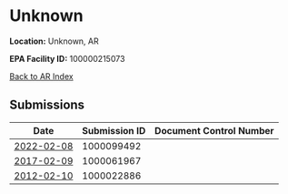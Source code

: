 # Unknown

**Location:** Unknown, AR

**EPA Facility ID:** 100000215073

[Back to AR Index](../../index.md)

## Submissions

| Date | Submission ID | Document Control Number |
|------|--------------|-------------------------|
| [2022-02-08](submissions/1000099492.md) | 1000099492 |  |
| [2017-02-09](submissions/1000061967.md) | 1000061967 |  |
| [2012-02-10](submissions/1000022886.md) | 1000022886 |  |
